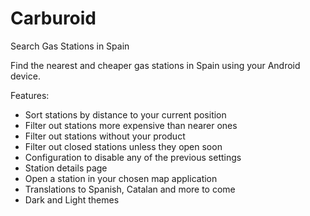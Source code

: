 # Carburoid

Search Gas Stations in Spain

Find the nearest and cheaper gas stations in Spain using your Android device.

Features:

- Sort stations by distance to your current position
- Filter out stations more expensive than nearer ones
- Filter out stations without your product
- Filter out closed stations unless they open soon
- Configuration to disable any of the previous settings
- Station details page
- Open a station in your chosen map application
- Translations to Spanish, Catalan and more to come
- Dark and Light themes


